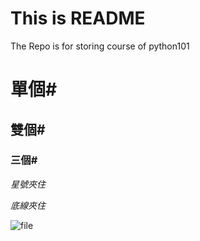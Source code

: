 This is README
=====
The Repo is for storing course of python101


# 單個#
## 雙個#
### 三個#


*星號夾住*

_底線夾住_

![file]()
